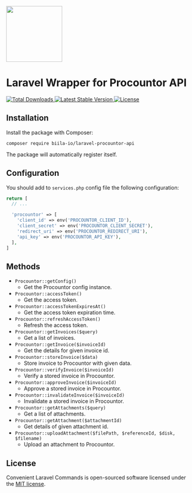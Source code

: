 <p>
  <img src="https://biila.io/images/biila.svg" width="150">
</p>

# Laravel Wrapper for Procountor API

<p>
  <a href="https://packagist.org/packages/biila-io/laravel-procountor-api">
    <img src="https://img.shields.io/packagist/dt/biila-io/laravel-procountor-api" alt="Total Downloads">
  </a>
  <a href="https://packagist.org/packages/biila-io/laravel-procountor-api">
    <img src="https://img.shields.io/packagist/v/biila-io/laravel-procountor-api" alt="Latest Stable Version">
  </a>
  <a href="https://packagist.org/packages/biila-io/laravel-procountor-api">
    <img src="https://img.shields.io/packagist/l/biila-io/laravel-procountor-api" alt="License">
  </a>
</p>

## Installation

Install the package with Composer:

    composer require biila-io/laravel-procountor-api

The package will automatically register itself.

## Configuration

You should add to `services.php` config file the following configuration:

```php
return [
  // ...

  'procountor' => [
    'client_id' => env('PROCOUNTOR_CLIENT_ID'),
    'client_secret' => env('PROCOUNTOR_CLIENT_SECRET'),
    'redirect_uri' => env('PROCOUNTOR_REDIRECT_URI'),
    'api_key' => env('PROCOUNTOR_API_KEY'),
  ],
]
```

## Methods

- `Procountor::getConfig()`
  - Get the Procountor config instance.
- `Procountor::accessToken()`
  - Get the access token.
- `Procountor::accessTokenExpiresAt()`
  - Get the access token expiration time.
- `Procountor::refreshAccessToken()`
  - Refresh the access token.
- `Procountor::getInvoices($query)`
  - Get a list of invoices.
- `Procountor::getInvoice($invoiceId)`
  - Get the details for given invoice id.
- `Procountor::storeInvoice($data)`
  - Store invoice to Procountor with given data.
- `Procountor::verifyInvoice($invoiceId)`
  - Verify a stored invoice in Procountor.
- `Procountor::approveInvoice($invoiceId)`
  - Approve a stored invoice in Procountor.
- `Procountor::invalidateInvoice($invoiceId)`
  - Invalidate a stored invoice in Procountor.
- `Procountor::getAttachments($query)`
  - Get a list of attachments.
- `Procountor::getAttachment($attachmentId)`
  - Get details of given attachment id.
- `Procountor::uploadAttachment($filePath, $referenceId, $disk, $filename)`
  - Upload an attachment to Procountor.

## License

Convenient Laravel Commands is open-sourced software licensed under the [MIT license](LICENSE.md).
